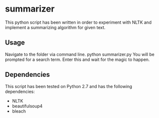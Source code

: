 summarizer
==========
This python script has been written in order to experiment with NLTK and implement a summarizing algorithm for given text. 

## Usage
Navigate to the folder via command line.
	python summarizer.py
You will be prompted for a search term. Enter this and wait for the magic to happen.

## Dependencies
This script has been tested on Python 2.7 and has the following dependencies:
- NLTK
- beautifulsoup4
- bleach

